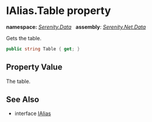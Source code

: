 # IAlias.Table property
**namespace:** *[Serenity.Data](../../README.md#serenity.data-namespace)*   **assembly**: *[Serenity.Net.Data](../../README.md)*

Gets the table.

```csharp
public string Table { get; }
```

## Property Value

The table.

## See Also

* interface [IAlias](../IAlias.md)